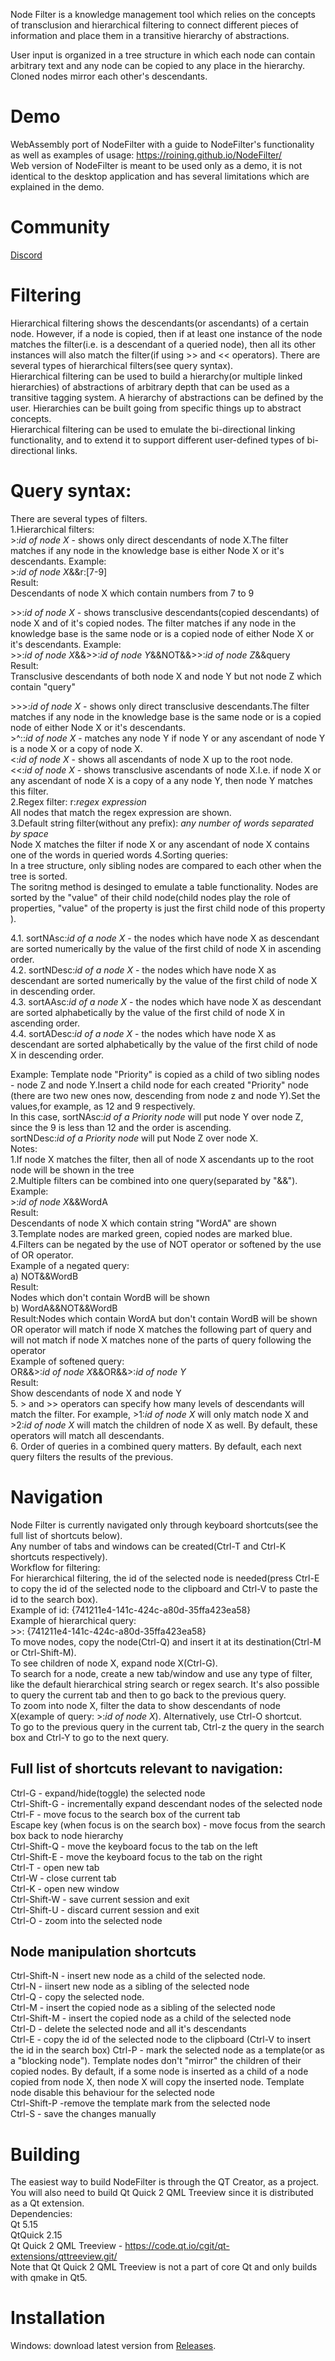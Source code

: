 
Node Filter is a knowledge management tool  which relies on the concepts of transclusion and hierarchical filtering to connect different pieces of information  and place them in a transitive hierarchy of abstractions.
 
 User input  is organized in a tree structure in which each node can contain arbitrary text and any node  can be copied to any place in the hierarchy. Cloned nodes mirror each other's descendants.  
# Demo
WebAssembly port of NodeFilter with a guide to NodeFilter's functionality as well as examples of usage: https://roining.github.io/NodeFilter/  
Web version of NodeFilter is meant to be used only as a demo, it is not identical to the desktop application and has several limitations which are explained in the demo.  

# Community
[Discord](https://discord.gg/sNbVChHX)
# Filtering  
Hierarchical filtering shows the descendants(or ascendants) of a certain node. However, if a node is copied, then if at least one instance of the node matches the filter(i.e. is a descendant of  a queried node), then all its other instances will also match the filter(if using >> and << operators). There are several types of hierarchical filters(see query syntax).  
Hierarchical filtering can   be  used to build a  hierarchy(or multiple linked hierarchies) of abstractions  of arbitrary depth that can be used as a transitive tagging system. A hierarchy of abstractions can be defined by the user. 	 Hierarchies can be built going from specific things up to abstract concepts.   
Hierarchical filtering can be used to emulate the bi-directional linking functionality, and  to extend it to support different user-defined types of bi-directional links.  

# Query syntax:  
There are several types of filters.  
1.Hierarchical filters:  
\>:*id of node X* -  shows  only  direct descendants of node X.The filter matches if any node in the knowledge base is  either Node X or it's descendants.
 Example:  
\>:*id of node X*&&r:[7-9]  
 Result:  
 Descendants of node X which contain numbers from 7 to 9  

\>>:*id of node X*  - shows transclusive descendants(copied descendants) of node X and of it's copied nodes. The filter matches if any node in the knowledge base is the same node  or  is a copied node of  either Node X or it's descendants.
Example:  
\>>:*id of node X*&&>>:*id of node Y*&&NOT&&>>:*id of node Z*&&query    
Result:  
Transclusive descendants of both node X and node Y but not node Z which contain "query"  

\>>>:*id of node X* - shows only direct transclusive descendants.The filter matches if any node in the knowledge base is the same node  or  is a copied node of  either Node X or it's descendants.   
\>^::*id of node X* - matches any node Y if node Y or any ascendant of node Y is a node X or a copy of node X.  
\<:*id of node X* - shows all ascendants of node X up to the root node.  
\<<:*id of node X* -  shows transclusive ascendants of node X.I.e.  if node X or any ascendant of node X is a copy of a any node Y, then node Y matches this filter.  
2.Regex filter: r:*regex expression*     
All nodes that match the regex expression are shown.  
3.Default string filter(without any prefix): *any number of words separated by space*  
Node X matches the filter if node X or any ascendant of node X contains one of the words in queried words 
4.Sorting queries:  
In a tree structure, only sibling nodes are compared to each other when the tree is sorted.  
The soritng method is desinged to emulate a table functionality. Nodes are sorted by the "value" of their child node(child nodes play the role of properties, "value" of the property is just the first child node of this property ).

4.1. sortNAsc:*id of a node X* - the nodes which have node X as descendant are sorted numerically by the value of the first child of node X in ascending order.  
4.2. sortNDesc:*id of a node X* - the nodes which have node X as descendant are sorted numerically by the value of the first child of node X in descending order.  
4.3. sortAAsc:*id of a node X* - the nodes which have node X as descendant are sorted alphabetically by the value of the first child of node X in ascending order.  
4.4. sortADesc:*id of a node X* - the nodes which have node X as descendant are sorted alphabetically by the value of the first child of node X in descending order.  

Example: Template node  "Priority" is copied as a child of two sibling nodes - node Z and node Y.Insert a child node for each created  "Priority" node (there are two new ones now, descending from node z and node Y).Set the values,for example, as 12 and 9 respectively.  
In this case, sortNAsc:*id of a Priority node* will put node Y over node Z, since the 9 is less than 12 and the order is ascending.  
sortNDesc:*id of a Priority node* will  put Node Z over node X.  
Notes:  
1.If node X matches the filter, then all of node X ascendants up to the root node will be shown in the tree   
2.Multiple filters can be combined into one query(separated by "&&").  
Example:  
\>:*id of node X*&&WordA    
Result:  
 Descendants of node X which contain string  "WordA" are shown  
3.Template nodes are marked green, copied nodes are marked blue.  
4.Filters can be negated by the use of NOT operator or softened by the use of OR operator.    
Example of a negated query:   
a) NOT&&WordB    
Result:  
Nodes which don't contain WordB will be shown  
b) WordA&&NOT&&WordB    
Result:Nodes which contain WordA but don't contain WordB will be shown  
OR operator will match if node X matches the following part of query and will not match if  node X  matches none of the parts of query following the operator   
Example of softened query:  
OR&&>:*id of node X*&&OR&&>:*id of node Y*   
Result:  
Show  descendants   of  node X and node Y  
5. >  and >> operators can specify how many levels of descendants will match the filter. For example, >1:*id of node X* will only match node X and >2:*id of node X* will match the children of node X as well. By default, these operators will match all descendants.  
6. Order of queries in a combined query matters. By default, each next query filters the results of the previous.  

# Navigation  
Node Filter is currently navigated only through keyboard shortcuts(see the full list of shortcuts below).  
Any number of tabs and windows can be created(Ctrl-T and Ctrl-K shortcuts respectively).  
Workflow for filtering:  
For hierarchical filtering, the id of the selected node is needed(press Ctrl-E to copy  the id of the selected node to the clipboard and Ctrl-V to paste the id to the search box).  
Example of id:  {741211e4-141c-424c-a80d-35ffa423ea58}  
Example of hierarchical query:    
\>>: {741211e4-141c-424c-a80d-35ffa423ea58}  
To move nodes, copy the node(Ctrl-Q) and insert it at its destination(Ctrl-M or Ctrl-Shift-M).  
To see children of node X, expand node X(Ctrl-G).      
To search for a node, create a new tab/window and use any type of filter, like the default hierarchical string search or regex search. It's also possible to query the current tab and then to go back to the previous query.  
To zoom into node X, filter the data to show descendants of node X(example of query:  >:*id of node X*). Alternatively, use Ctrl-O shortcut.   
To go to the previous query in the current tab, Ctrl-z the query in the search box and Ctrl-Y to go to the next query.    


## Full list of shortcuts relevant to navigation:  
Ctrl-G - expand/hide(toggle) the selected node  
Ctrl-Shift-G - incrementally expand descendant nodes of the selected node  
Ctrl-F - move focus to the search box of  the current tab  
Escape key (when focus is on the search box) - move focus from the search box back to node hierarchy  
Ctrl-Shift-Q - move the keyboard focus to the tab on the left  
Ctrl-Shift-E - move the keyboard focus to the tab on the right  
Ctrl-T - open new tab  
Ctrl-W - close current tab  
Ctrl-K - open new window  
Ctrl-Shift-W - save current session and exit  
Ctrl-Shift-U  - discard current session and exit  
Ctrl-O - zoom into the selected node  

## Node manipulation shortcuts  
Ctrl-Shift-N - insert new node as a child of the selected node.  
Ctrl-N - iinsert new node as a sibling of the selected node  
Ctrl-Q - copy the selected node.  
Ctrl-M - insert the copied node as a sibling of the selected node  
Ctrl-Shift-M - insert the copied node as a child of the selected node  
Ctrl-D - delete the selected node and all  it's descendants  
Ctrl-E - copy the id of the selected node to the clipboard (Ctrl-V to insert the id in the search box)
Ctrl-P - mark the selected node as a template(or as a "blocking node"). Template nodes don't "mirror" the children of their copied nodes. By default, if a some node is inserted as a child of  a  node copied from node X, then node X will copy the inserted node. Template node disable this behaviour for the selected node  
Ctrl-Shift-P -remove the template mark from the selected node  
Ctrl-S - save the changes manually  

# Building  
The easiest way to build NodeFilter is through the QT Creator, as a project. You will also need to build Qt Quick 2 QML Treeview since it is distributed as a Qt extension.  
Dependencies:  
Qt 5.15  
QtQuick 2.15  
Qt Quick 2 QML Treeview - 	https://code.qt.io/cgit/qt-extensions/qttreeview.git/  
Note that Qt Quick 2 QML Treeview is not a part of core Qt and only builds with qmake in Qt5.   

# Installation  
Windows: download latest version from [Releases](https://github.com/Roining/NodeFilter/releases).  

